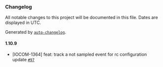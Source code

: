 ### Changelog

All notable changes to this project will be documented in this file. Dates are displayed in UTC.

Generated by [`auto-changelog`](https://github.com/CookPete/auto-changelog).

#### 1.10.9

- [IOCOM-1364] feat: track a not sampled event for rc configuration update [`#97`](https://github.com/pagopa/io-functions-services-messages/pull/97)
